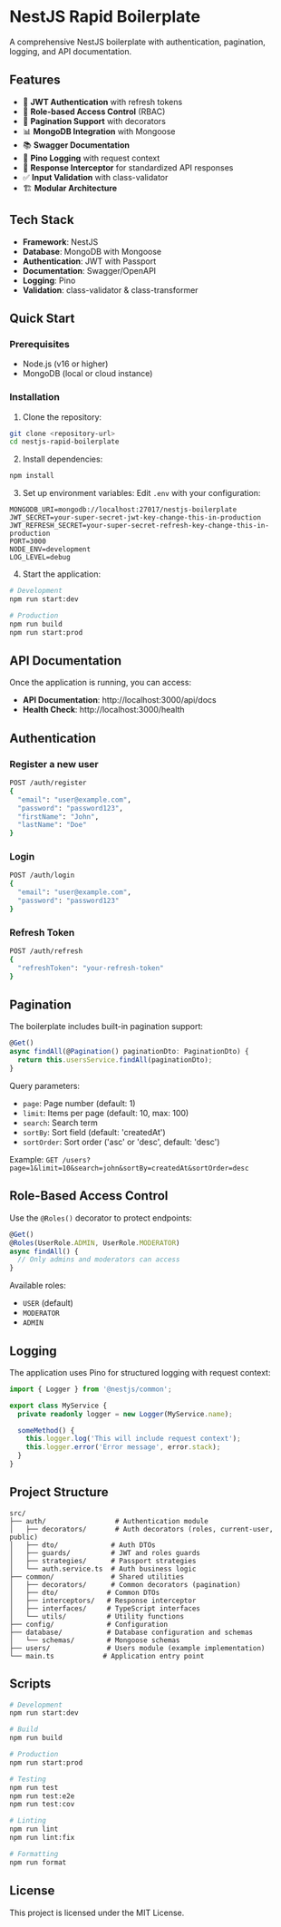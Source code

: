 # NestJS Rapid Boilerplate

A comprehensive NestJS boilerplate with authentication, pagination, logging, and API documentation.

## Features

- 🔐 **JWT Authentication** with refresh tokens
- 👥 **Role-based Access Control** (RBAC)
- 📄 **Pagination Support** with decorators
- 📊 **MongoDB Integration** with Mongoose
- 📚 **Swagger Documentation**
- 📝 **Pino Logging** with request context
- 🔄 **Response Interceptor** for standardized API responses
- ✅ **Input Validation** with class-validator
- 🏗️ **Modular Architecture**

## Tech Stack

- **Framework**: NestJS
- **Database**: MongoDB with Mongoose
- **Authentication**: JWT with Passport
- **Documentation**: Swagger/OpenAPI
- **Logging**: Pino
- **Validation**: class-validator & class-transformer

## Quick Start

### Prerequisites

- Node.js (v16 or higher)
- MongoDB (local or cloud instance)

### Installation

1. Clone the repository:
```bash
git clone <repository-url>
cd nestjs-rapid-boilerplate
```

2. Install dependencies:
```bash
npm install
```

3. Set up environment variables:
Edit `.env` with your configuration:
```env
MONGODB_URI=mongodb://localhost:27017/nestjs-boilerplate
JWT_SECRET=your-super-secret-jwt-key-change-this-in-production
JWT_REFRESH_SECRET=your-super-secret-refresh-key-change-this-in-production
PORT=3000
NODE_ENV=development
LOG_LEVEL=debug
```

4. Start the application:
```bash
# Development
npm run start:dev

# Production
npm run build
npm run start:prod
```

## API Documentation

Once the application is running, you can access:

- **API Documentation**: http://localhost:3000/api/docs
- **Health Check**: http://localhost:3000/health

## Authentication

### Register a new user
```bash
POST /auth/register
{
  "email": "user@example.com",
  "password": "password123",
  "firstName": "John",
  "lastName": "Doe"
}
```

### Login
```bash
POST /auth/login
{
  "email": "user@example.com",
  "password": "password123"
}
```

### Refresh Token
```bash
POST /auth/refresh
{
  "refreshToken": "your-refresh-token"
}
```

## Pagination

The boilerplate includes built-in pagination support:

```typescript
@Get()
async findAll(@Pagination() paginationDto: PaginationDto) {
  return this.usersService.findAll(paginationDto);
}
```

Query parameters:
- `page`: Page number (default: 1)
- `limit`: Items per page (default: 10, max: 100)
- `search`: Search term
- `sortBy`: Sort field (default: 'createdAt')
- `sortOrder`: Sort order ('asc' or 'desc', default: 'desc')

Example: `GET /users?page=1&limit=10&search=john&sortBy=createdAt&sortOrder=desc`

## Role-Based Access Control

Use the `@Roles()` decorator to protect endpoints:

```typescript
@Get()
@Roles(UserRole.ADMIN, UserRole.MODERATOR)
async findAll() {
  // Only admins and moderators can access
}
```

Available roles:
- `USER` (default)
- `MODERATOR`
- `ADMIN`

## Logging

The application uses Pino for structured logging with request context:

```typescript
import { Logger } from '@nestjs/common';

export class MyService {
  private readonly logger = new Logger(MyService.name);

  someMethod() {
    this.logger.log('This will include request context');
    this.logger.error('Error message', error.stack);
  }
}
```

## Project Structure

```
src/
├── auth/                 # Authentication module
│   ├── decorators/       # Auth decorators (roles, current-user, public)
│   ├── dto/             # Auth DTOs
│   ├── guards/          # JWT and roles guards
│   ├── strategies/      # Passport strategies
│   └── auth.service.ts  # Auth business logic
├── common/              # Shared utilities
│   ├── decorators/      # Common decorators (pagination)
│   ├── dto/            # Common DTOs
│   ├── interceptors/   # Response interceptor
│   ├── interfaces/     # TypeScript interfaces
│   └── utils/          # Utility functions
├── config/             # Configuration
├── database/           # Database configuration and schemas
│   └── schemas/        # Mongoose schemas
├── users/              # Users module (example implementation)
└── main.ts            # Application entry point
```

## Scripts

```bash
# Development
npm run start:dev

# Build
npm run build

# Production
npm run start:prod

# Testing
npm run test
npm run test:e2e
npm run test:cov

# Linting
npm run lint
npm run lint:fix

# Formatting
npm run format
```

## License

This project is licensed under the MIT License.
